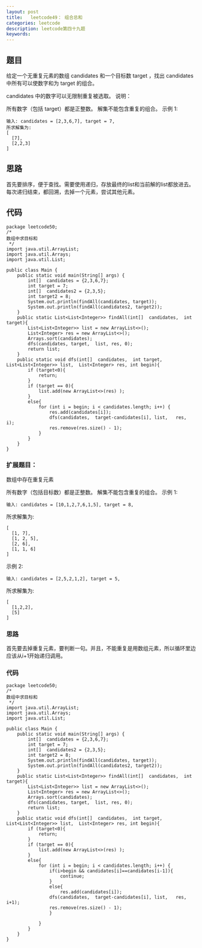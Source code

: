 ```yaml
---
layout: post
title:   leetcode49： 组合总和
categories: leetcode
description: leetcode第四十九题
keywords: 
---
```



## 题目

给定一个无重复元素的数组 candidates 和一个目标数 target ，找出 candidates 中所有可以使数字和为 target 的组合。

candidates 中的数字可以无限制重复被选取。
说明：

所有数字（包括 target）都是正整数。
解集不能包含重复的组合。 
示例 1:

```
输入: candidates = [2,3,6,7], target = 7,
所求解集为:
[
  [7],
  [2,2,3]
]
```



## 思路

首先要排序，便于查找。需要使用递归，存放最终的list和当前解的list都放进去。每次递归结束，都回溯，去掉一个元素，尝试其他元素。

## 代码



	package leetcode50;
	/*
	数组中求目标和
	 */
	import java.util.ArrayList;
	import java.util.Arrays;
	import java.util.List;
	
	public class Main {
	    public static void main(String[] args) {
	        int[]  candidates = {2,3,6,7};
	        int target = 7;
	        int[]  candidates2 = {2,3,5};
	        int target2 = 8;
	        System.out.println(findAll(candidates, target));
	        System.out.println(findAll(candidates2, target2));
	    }
	    public static List<List<Integer>> findAll(int[]  candidates,  int target){
	        List<List<Integer>> list = new ArrayList<>();
	        List<Integer> res = new ArrayList<>();
	        Arrays.sort(candidates);
	        dfs(candidates, target,  list, res, 0);
	        return list;
	    }
	    public static void dfs(int[]  candidates,  int target, List<List<Integer>> list,  List<Integer> res, int begin){
	        if (target<0){
	            return;
	        }
	        if (target == 0){
	            list.add(new ArrayList<>(res) );
	        }
	        else{
	            for (int i = begin; i < candidates.length; i++) {
	                res.add(candidates[i]);
	                dfs(candidates,  target-candidates[i], list,   res, i);
	                res.remove(res.size() - 1);
	            }
	        }
	    }
	}

### 扩展题目：

数组中存在重复元素

所有数字（包括目标数）都是正整数。
解集不能包含重复的组合。 
示例 1:

```
输入: candidates = [10,1,2,7,6,1,5], target = 8,
```

所求解集为:

```
[
  [1, 7],
  [1, 2, 5],
  [2, 6],
  [1, 1, 6]
]
```

示例 2:

```
输入: candidates = [2,5,2,1,2], target = 5,
```

所求解集为:

```
[
  [1,2,2],
  [5]
]
```

### 思路

首先要去掉重复元素，要判断一句。并且，不能重复是用数组元素，所以循环里边应该从i+1开始递归调用。

### 代码

```
package leetcode50;
/*
数组中求目标和
 */
import java.util.ArrayList;
import java.util.Arrays;
import java.util.List;

public class Main {
    public static void main(String[] args) {
        int[]  candidates = {2,3,6,7};
        int target = 7;
        int[]  candidates2 = {2,3,5};
        int target2 = 8;
        System.out.println(findAll(candidates, target));
        System.out.println(findAll(candidates2, target2));
    }
    public static List<List<Integer>> findAll(int[]  candidates,  int target){
        List<List<Integer>> list = new ArrayList<>();
        List<Integer> res = new ArrayList<>();
        Arrays.sort(candidates);
        dfs(candidates, target,  list, res, 0);
        return list;
    }
    public static void dfs(int[]  candidates,  int target, List<List<Integer>> list,  List<Integer> res, int begin){
        if (target<0){
            return;
        }
        if (target == 0){
            list.add(new ArrayList<>(res) );
        }
        else{
            for (int i = begin; i < candidates.length; i++) {
            	if(i>begin && candidates[i]==candidates[i-1]){
                    continue;
            	}
            	else{
                    res.add(candidates[i]);
                dfs(candidates,  target-candidates[i], list,   res, i+1);
                res.remove(res.size() - 1);
            	}
                
            }
        }
    }
}

```

